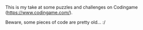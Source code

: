 This is my take at some puzzles and challenges on Codingame (https://www.codingame.com/).

Beware, some pieces of code are pretty old... :/
